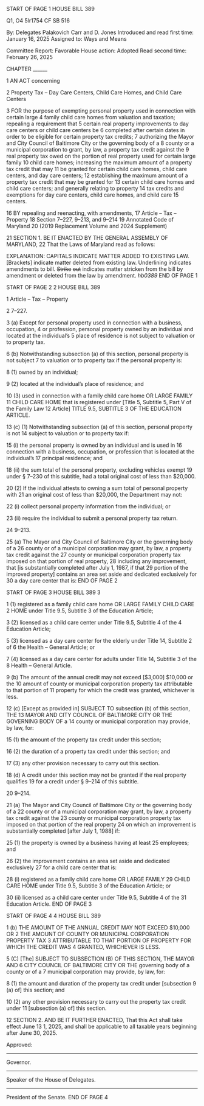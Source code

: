 START OF PAGE 1
HOUSE BILL 389

Q1, O4 5lr1754
CF SB 516

By: Delegates Palakovich Carr and D. Jones
Introduced and read first time: January 16, 2025
Assigned to: Ways and Means

Committee Report: Favorable
House action: Adopted
Read second time: February 26, 2025

CHAPTER ______

1 AN ACT concerning

2 Property Tax – Day Care Centers, Child Care Homes, and Child Care Centers

3 FOR the purpose of exempting personal property used in connection with certain large
4 family child care homes from valuation and taxation; repealing a requirement that
5 certain real property improvements to day care centers or child care centers be
6 completed after certain dates in order to be eligible for certain property tax credits;
7 authorizing the Mayor and City Council of Baltimore City or the governing body of a
8 county or a municipal corporation to grant, by law, a property tax credit against the
9 real property tax owed on the portion of real property used for certain large family
10 child care homes; increasing the maximum amount of a property tax credit that may
11 be granted for certain child care homes, child care centers, and day care centers;
12 establishing the maximum amount of a property tax credit that may be granted for
13 certain child care homes and child care centers; and generally relating to property
14 tax credits and exemptions for day care centers, child care homes, and child care
15 centers.

16 BY repealing and reenacting, with amendments,
17 Article – Tax – Property
18 Section 7–227, 9–213, and 9–214
19 Annotated Code of Maryland
20 (2019 Replacement Volume and 2024 Supplement)

21 SECTION 1. BE IT ENACTED BY THE GENERAL ASSEMBLY OF MARYLAND,
22 That the Laws of Maryland read as follows:

EXPLANATION: CAPITALS INDICATE MATTER ADDED TO EXISTING LAW.
[Brackets] indicate matter deleted from existing law.
Underlining indicates amendments to bill.
~~Strike~~ ~~out~~ indicates matter stricken from the bill by amendment or deleted from the law by
amendment. *hb0389*
END OF PAGE 1

START OF PAGE 2
2 HOUSE BILL 389

1 Article – Tax – Property

2 7–227.

3 (a) Except for personal property used in connection with a business, occupation,
4 or profession, personal property owned by an individual and located at the individual’s
5 place of residence is not subject to valuation or to property tax.

6 (b) Notwithstanding subsection (a) of this section, personal property is not subject
7 to valuation or to property tax if the personal property is:

8 (1) owned by an individual;

9 (2) located at the individual’s place of residence; and

10 (3) used in connection with a family child care home OR LARGE FAMILY
11 CHILD CARE HOME that is registered under [Title 5, Subtitle 5, Part V of the Family Law
12 Article] TITLE 9.5, SUBTITLE 3 OF THE EDUCATION ARTICLE.

13 (c) (1) Notwithstanding subsection (a) of this section, personal property is not
14 subject to valuation or to property tax if:

15 (i) the personal property is owned by an individual and is used in
16 connection with a business, occupation, or profession that is located at the individual’s
17 principal residence; and

18 (ii) the sum total of the personal property, excluding vehicles exempt
19 under § 7–230 of this subtitle, had a total original cost of less than $20,000.

20 (2) If the individual attests to owning a sum total of personal property with
21 an original cost of less than $20,000, the Department may not:

22 (i) collect personal property information from the individual; or

23 (ii) require the individual to submit a personal property tax return.

24 9–213.

25 (a) The Mayor and City Council of Baltimore City or the governing body of a
26 county or of a municipal corporation may grant, by law, a property tax credit against the
27 county or municipal corporation property tax imposed on that portion of real property,
28 including any improvement, that [is substantially completed after July 1, 1987, if that
29 portion of the improved property] contains an area set aside and dedicated exclusively for
30 a day care center that is:
END OF PAGE 2

START OF PAGE 3
HOUSE BILL 389 3

1 (1) registered as a family child care home OR LARGE FAMILY CHILD CARE
2 HOME under Title 9.5, Subtitle 3 of the Education Article;

3 (2) licensed as a child care center under Title 9.5, Subtitle 4 of the
4 Education Article;

5 (3) licensed as a day care center for the elderly under Title 14, Subtitle 2 of
6 the Health – General Article; or

7 (4) licensed as a day care center for adults under Title 14, Subtitle 3 of the
8 Health – General Article.

9 (b) The amount of the annual credit may not exceed [$3,000] $10,000 or the
10 amount of county or municipal corporation property tax attributable to that portion of
11 property for which the credit was granted, whichever is less.

12 (c) [Except as provided in] SUBJECT TO subsection (b) of this section, THE
13 MAYOR AND CITY COUNCIL OF BALTIMORE CITY OR THE GOVERNING BODY OF a
14 county or municipal corporation may provide, by law, for:

15 (1) the amount of the property tax credit under this section;

16 (2) the duration of a property tax credit under this section; and

17 (3) any other provision necessary to carry out this section.

18 (d) A credit under this section may not be granted if the real property qualifies
19 for a credit under § 9–214 of this subtitle.

20 9–214.

21 (a) The Mayor and City Council of Baltimore City or the governing body of a
22 county or of a municipal corporation may grant, by law, a property tax credit against the
23 county or municipal corporation property tax imposed on that portion of the real property
24 on which an improvement is substantially completed [after July 1, 1988] if:

25 (1) the property is owned by a business having at least 25 employees; and

26 (2) the improvement contains an area set aside and dedicated exclusively
27 for a child care center that is:

28 (i) registered as a family child care home OR LARGE FAMILY
29 CHILD CARE HOME under Title 9.5, Subtitle 3 of the Education Article; or

30 (ii) licensed as a child care center under Title 9.5, Subtitle 4 of the
31 Education Article.
END OF PAGE 3

START OF PAGE 4
4 HOUSE BILL 389

1 (b) THE AMOUNT OF THE ANNUAL CREDIT MAY NOT EXCEED $10,000 OR
2 THE AMOUNT OF COUNTY OR MUNICIPAL CORPORATION PROPERTY TAX
3 ATTRIBUTABLE TO THAT PORTION OF PROPERTY FOR WHICH THE CREDIT WAS
4 GRANTED, WHICHEVER IS LESS.

5 (C) [The] SUBJECT TO SUBSECTION (B) OF THIS SECTION, THE MAYOR AND
6 CITY COUNCIL OF BALTIMORE CITY OR THE governing body of a county or of a
7 municipal corporation may provide, by law, for:

8 (1) the amount and duration of the property tax credit under [subsection
9 (a) of] this section; and

10 (2) any other provision necessary to carry out the property tax credit under
11 [subsection (a) of] this section.

12 SECTION 2. AND BE IT FURTHER ENACTED, That this Act shall take effect June
13 1, 2025, and shall be applicable to all taxable years beginning after June 30, 2025.

Approved:

________________________________________________________________________________
Governor.

________________________________________________________________________________
Speaker of the House of Delegates.

________________________________________________________________________________
President of the Senate.
END OF PAGE 4